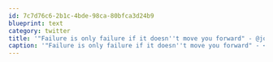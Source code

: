 ```yaml
---
id: 7c7d76c6-2b1c-4bde-98ca-80bfca3d24b9
blueprint: text
category: twitter
title: '"Failure is only failure if it doesn''t move you forward" - @jonathanfields  @ #wds'
caption: '"Failure is only failure if it doesn''t move you forward" - <span class="username username_linked">@<a href="https://twitter.com/jonathanfields" title="Jonathan Fields (he/him)">jonathanfields</a></span>  @ <span class="hashtag hashtag_local">#<a href="http://tweettemp.darylchymko.ca/?tag=wds">wds</a>'
---
```

